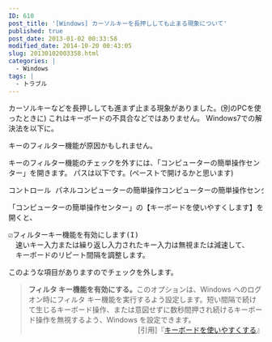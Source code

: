 ```yaml
---
ID: 610
post_title: '[Windows] カーソルキーを長押ししても止まる現象について'
published: true
post_date: 2013-01-02 00:33:58
modified_date: 2014-10-20 00:43:05
slug: 20130102003358.html
categories: |
  - Windows
tags: |
  - トラブル
---
```

カーソルキーなどを長押ししても進まず止まる現象がありました。<span class="text-muted">(別のPCを使ったときに)</span>
これはキーボードの不具合などではありません。
Windows7での解決法を以下に。
<!--more-->
キーのフィルター機能が原因かもしれません。

キーのフィルター機能のチェックを外すには、「コンピューターの簡単操作センター」を開きます。
パスは以下です。(ペーストで開けるかと思います)
<pre>コントロール パネルコンピューターの簡単操作コンピューターの簡単操作センターキーボードを使いやすくします</pre>

「コンピューターの簡単操作センター」の【キーボードを使いやすくします】を開くと、
<pre>
☑フィルターキー機能を有効にします(I)
　速いキー入力または繰り返し入力されたキー入力は無視または減速して、
　キーボードのリピート間隔を調整します。
</pre>
このような項目がありますのでチェックを外します。

<blockquote><b>フィルタ キー機能を有効にする。</b>このオプションは、Windows へのログオン時にフィルタ キー機能を実行するよう設定します。短い間隔で続けて生じるキーボード操作、または意図せずに数秒間押され続けるキーボード操作を無視するよう、Windows を設定できます。
<div align="right">[引用]『<a href="http://windows.microsoft.com/ja-JP/windows-vista/Make-the-keyboard-easier-to-use" target="_blank">キーボードを使いやすくする</a>』</div></blockquote>